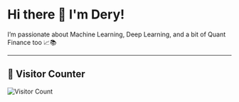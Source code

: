 # Hi there 👋 I'm Dery!

I’m passionate about Machine Learning, Deep Learning, and a bit of Quant Finance too 📈📚

---

## 👀 Visitor Counter

![Visitor Count](https://count.getloli.com/get/@DeryFerd?theme=pure)

